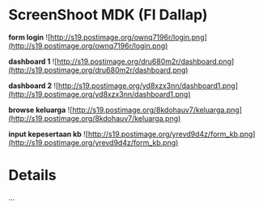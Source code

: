 # ScreenShoot MDK (FI Dallap) #

**form login**
![http://s19.postimage.org/ownq7196r/login.png](http://s19.postimage.org/ownq7196r/login.png)

**dashboard 1**
![http://s19.postimage.org/dru680m2r/dashboard.png](http://s19.postimage.org/dru680m2r/dashboard.png)

**dashboard 2**
![http://s19.postimage.org/yd8xzx3nn/dashboard1.png](http://s19.postimage.org/yd8xzx3nn/dashboard1.png)

**browse keluarga**
![http://s19.postimage.org/8kdohauv7/keluarga.png](http://s19.postimage.org/8kdohauv7/keluarga.png)

**input kepesertaan kb**
![http://s19.postimage.org/yrevd9d4z/form_kb.png](http://s19.postimage.org/yrevd9d4z/form_kb.png)

# Details #

...